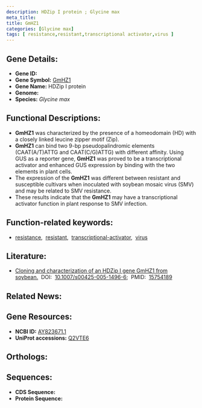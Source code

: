 ```yaml
---
description: HDZip I protein ; Glycine max
meta_title:
title: GmHZ1
categories: [Glycine max]
tags: [ resistance,resistant,transcriptional activator,virus ]
---
```


## Gene Details:
- **Gene ID:** []()
- **Gene Symbol:** <u>GmHZ1</u>
- **Gene Name:** HDZip I protein
- **Genome:** []()
- **Species:** *Glycine max*

## Functional Descriptions:
   - **GmHZ1** was characterized by the presence of a homeodomain (HD) with a closely linked leucine zipper motif (Zip).
   - **GmHZ1** can bind two 9-bp pseudopalindromic elements (CAAT(A/T)ATTG and CAAT(C/G)ATTG) with different affinity. Using GUS as a reporter gene, **GmHZ1** was proved to be a transcriptional activator and enhanced GUS expression by binding with the two elements in plant cells.
   - The expression of the **GmHZ1** was different between resistant and susceptible cultivars when inoculated with soybean mosaic virus (SMV) and may be related to SMV resistance.
   - These results indicate that the **GmHZ1** may have a transcriptional activator function in plant response to SMV infection.

## Function-related keywords:
   - [resistance](/tags/resistance/),&nbsp;&nbsp;[resistant](/tags/resistant/),&nbsp;&nbsp;[transcriptional-activator](/tags/transcriptional-activator/),&nbsp;&nbsp;[virus](/tags/virus/)

## Literature:
   - [Cloning and characterization of an HDZip I gene GmHZ1 from soybean.](https://doi.org/10.1007/s00425-005-1496-6)&nbsp;&nbsp;DOI:&nbsp;&nbsp;[10.1007/s00425-005-1496-6](https://doi.org/10.1007/s00425-005-1496-6);&nbsp;&nbsp;PMID:&nbsp;&nbsp;[15754189](https://pubmed.ncbi.nlm.nih.gov/15754189/)

## Related News:

## Gene Resources:
- **NCBI ID:**  [AY823671.1](https://www.ncbi.nlm.nih.gov/gene/?term=AY823671.1)
- **UniProt accessions:**  [Q2VTE6](https://www.uniprot.org/uniprotkb/Q2VTE6/entry)

## Orthologs:

## Sequences:
- **CDS Sequence:**
- **Protein Sequence:**
